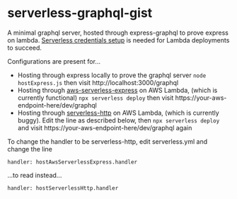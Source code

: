 # serverless-graphql-gist

A minimal graphql server, hosted through express-graphql to prove express on lambda. [Serverless credentials setup](https://serverless.com/framework/docs/providers/aws/guide/credentials/) is needed for Lambda deployments to succeed.

Configurations are present for...
* Hosting through express locally to prove the graphql server `node hostExpress.js` then visit http://localhost:3000/graphql
* Hosting through [aws-serverless-express](https://github.com/awslabs/aws-serverless-express) on AWS Lambda, (which is currently functional) `npx serverless deploy` then visit https://your-aws-endpoint-here/dev/graphql
* Hosting through [serverless-http](https://github.com/dougmoscrop/serverless-http) on AWS Lambda, (which is currently buggy). Edit the line as described below, then `npx serverless deploy` and visit https://your-aws-endpoint-here/dev/graphql again

To change the handler to be serverless-http, edit serverless.yml and change the line

```
handler: hostAwsServerlessExpress.handler
```

...to read instead...


```
handler: hostServerlessHttp.handler
```
